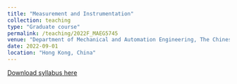 ```yaml
---
title: "Measurement and Instrumentation"
collection: teaching
type: "Graduate course"
permalink: /teaching/2022F_MAEG5745
venue: "Department of Mechanical and Automation Engineering, The Chinese University of Hong Kong"
date: 2022-09-01
location: "Hong Kong, China"
---
```

[Download syllabus here](http://Liuchao-JIN.github.io/files/Teaching/2022F_MAEG5745.pdf)
